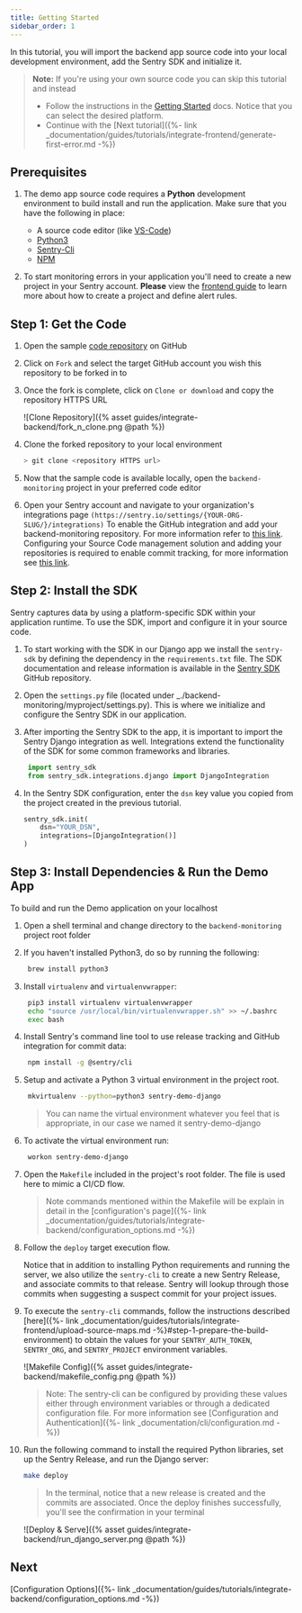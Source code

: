 ```yaml
---
title: Getting Started
sidebar_order: 1
---
```


In this tutorial, you will import the backend app source code into your local development environment, add the Sentry SDK and initialize it.

> **Note:** If you're using your own source code you can skip this tutorial and instead
>
> - Follow the instructions in the [Getting Started](https://docs.sentry.io/error-reporting/quickstart/?platform=python) docs. Notice that you can select the desired platform.
> - Continue with the [Next tutorial]({%- link _documentation/guides/tutorials/integrate-frontend/generate-first-error.md -%})

## Prerequisites

1. The demo app source code requires a **Python** development environment to build install and run the application. Make sure that you have the following in place:

   - A source code editor (like [VS-Code](https://code.visualstudio.com))
   - [Python3](https://www.python.org/download/releases/3.0/)
   - [Sentry-Cli](https://docs.sentry.io/cli/)
   - [NPM](https://www.npmjs.com/)

2. To start monitoring errors in your application you'll need to create a new project in your Sentry account. **Please** view the [frontend guide](https://docs.sentry.io/guides/integrate-frontend/create-new-project/) to learn more about how to create a project and define alert rules.

## Step 1: Get the Code

1. Open the sample [code repository](https://github.com/sentry-tutorials/backend-monitoring) on GitHub

2. Click on `Fork` and select the target GitHub account you wish this repository to be forked in to

3. Once the fork is complete, click on `Clone or download` and copy the repository HTTPS URL

   ![Clone Repository]({% asset guides/integrate-backend/fork_n_clone.png @path %})

4. Clone the forked repository to your local environment

   ```bash
   > git clone <repository HTTPS url>
   ```

5. Now that the sample code is available locally, open the `backend-monitoring` project in your preferred code editor

6. Open your Sentry account and navigate to your organization's integrations page `(https://sentry.io/settings/{YOUR-ORG-SLUG/}/integrations)` To enable the GitHub integration and add your backend-monitoring repository. For more information refer to [this link](https://docs.sentry.io/guides/integrate-frontend/configure-scms/#step-1-integrate-your-github-account-and-repositories).
   Configuring your Source Code management solution and adding your repositories is required to enable commit tracking, for more information see [this link](https://docs.sentry.io/workflow/releases/?platform=node#associate-commits-with-a-release).

## Step 2: Install the SDK

Sentry captures data by using a platform-specific SDK within your application runtime. To use the SDK, import and configure it in your source code.

<!-- The demo project uses Django for the backend code and REACT for the frontend code. Please refer to the [frontend guide]({%- link _documentation/guides/tutorials/integrate-frontend/index.md -%}) on how to set up your front end code. -->

<!-- Refer to the [doc](https://docs.sentry.io/error-reporting/quickstart/?platform=python) on how to get started. -->

1. To start working with the SDK in our Django app we install the `sentry-sdk` by defining the dependency in the `requirements.txt` file. The SDK documentation and release information is available in the [Sentry SDK](https://github.com/getsentry/sentry-python) GitHub repository.

2. Open the `settings.py` file (located under \_./backend-monitoring/myproject/settings.py). This is where we initialize and configure the Sentry SDK in our application.

   <!-- ![Import and Configure SDK]({% asset guides/integrate-backend/sentry_init.png @path %}) -->

3. After importing the Sentry SDK to the app, it is important to import the Sentry Django integration as well. Integrations extend the functionality of the SDK for some common frameworks and libraries.

   ```python
    import sentry_sdk
    from sentry_sdk.integrations.django import DjangoIntegration
   ```

4. In the Sentry SDK configuration, enter the `dsn` key value you copied from the project created in the previous tutorial.

   ```python
   sentry_sdk.init(
       dsn="YOUR_DSN",
       integrations=[DjangoIntegration()]
   )
   ```

## Step 3: Install Dependencies & Run the Demo App

To build and run the Demo application on your localhost

1. Open a shell terminal and change directory to the `backend-monitoring` project root folder

2. If you haven't installed Python3, do so by running the following:

   ```bash
    brew install python3
   ```

3. Install `virtualenv` and `virtualenvwrapper`:

   ```bash
    pip3 install virtualenv virtualenvwrapper
    echo "source /usr/local/bin/virtualenvwrapper.sh" >> ~/.bashrc
    exec bash
   ```

4. Install Sentry's command line tool to use release tracking and GitHub integration for commit data:

   ```bash
    npm install -g @sentry/cli
   ```

5. Setup and activate a Python 3 virtual environment in the project root.

   ```bash
    mkvirtualenv --python=python3 sentry-demo-django
   ```

   > You can name the virtual environment whatever you feel that is appropriate, in our case we named it sentry-demo-django

6. To activate the virtual environment run:

   ```bash
    workon sentry-demo-django
   ```

7. Open the `Makefile` included in the project's root folder. The file is used here to mimic a CI/CD flow.

   > Note commands mentioned within the Makefile will be explain in detail in the [configuration's page]({%- link _documentation/guides/tutorials/integrate-backend/configuration_options.md -%})

8. Follow the `deploy` target execution flow.

   Notice that in addition to installing Python requirements and running the server, we also utilize the `sentry-cli` to create a new Sentry Release, and associate commits to that release. Sentry will lookup through those commits when suggesting a suspect commit for your project issues.

9. To execute the `sentry-cli` commands, follow the instructions described [here]({%- link _documentation/guides/tutorials/integrate-frontend/upload-source-maps.md -%}#step-1-prepare-the-build-environment) to obtain the values for your `SENTRY_AUTH_TOKEN`, `SENTRY_ORG`, and `SENTRY_PROJECT` environment variables.

   ![Makefile Config]({% asset guides/integrate-backend/makefile_config.png @path %})

   > Note: The sentry-cli can be configured by providing these values either through environment variables or through a dedicated configuration file. For more information see [Configuration and Authentication]({%- link _documentation/cli/configuration.md -%})

10. Run the following command to install the required Python libraries, set up the Sentry Release, and run the Django server:

    ```bash
    make deploy
    ```

    > In the terminal, notice that a new release is created and the commits are associated. Once the deploy finishes successfully, you'll see the confirmation in your terminal

    ![Deploy & Serve]({% asset guides/integrate-backend/run_django_server.png @path %})

## Next

[Configuration Options]({%- link _documentation/guides/tutorials/integrate-backend/configuration_options.md -%})
